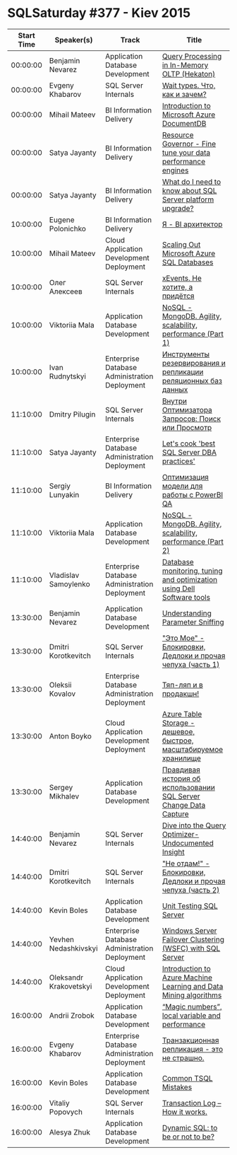 # SQLSaturday #377 - Kiev 2015
Start Time|Speaker(s)|Track|Title
---|---|---|---
00:00:00|Benjamin Nevarez|Application  Database Development|[Query Processing in In-Memory OLTP (Hekaton)](10383.md)
00:00:00|Evgeny Khabarov|SQL Server Internals|[Wait types. Что, как и зачем?](13759.md)
00:00:00|Mihail Mateev|BI Information Delivery|[Introduction to Microsoft Azure DocumentDB](20322.md)
00:00:00|Satya Jayanty|BI Information Delivery|[Resource Governor - Fine tune your data performance engines](25038.md)
00:00:00|Satya Jayanty|BI Information Delivery|[What do I need to know about SQL Server platform upgrade? ](25039.md)
10:00:00|Eugene Polonichko|BI Information Delivery|[Я - BI архитектор](14012.md)
10:00:00|Mihail Mateev|Cloud Application Development  Deployment|[Scaling Out Microsoft Azure SQL Databases](20320.md)
10:00:00|Олег Алексеев|SQL Server Internals|[xEvents. Не хотите, а придётся](27539.md)
10:00:00|Viktoriia Mala|Application  Database Development|[NoSQL - MongoDB. Agility, scalability, performance (Part 1)](36615.md)
10:00:00|Ivan Rudnytskyi|Enterprise Database Administration  Deployment|[Инструменты резервирования и репликации реляционных баз данных](37186.md)
11:10:00|Dmitry Pilugin|SQL Server Internals|[Внутри Оптимизатора Запросов: Поиск или Просмотр](22166.md)
11:10:00|Satya Jayanty|Enterprise Database Administration  Deployment|[Let's cook  'best SQL Server DBA practices'](25040.md)
11:10:00|Sergiy Lunyakin|BI Information Delivery|[Оптимизация модели для работы с PowerBI QA](36064.md)
11:10:00|Viktoriia Mala|Application  Database Development|[NoSQL - MongoDB. Agility, scalability, performance (Part 2)](36618.md)
11:10:00|Vladislav Samoylenko|Enterprise Database Administration  Deployment|[Database monitoring, tuning and optimization using Dell Software tools](37207.md)
13:30:00|Benjamin Nevarez|Application  Database Development|[Understanding Parameter Sniffing](10385.md)
13:30:00|Dmitri Korotkevitch|SQL Server Internals|["Это Мое" - Блокировки, Дедлоки и прочая чепуха (часть 1)](13295.md)
13:30:00|Oleksii Kovalov|Enterprise Database Administration  Deployment|[Тяп-ляп и в продакшн! ](19187.md)
13:30:00|Anton Boyko|Cloud Application Development  Deployment|[Azure Table Storage - дешевое, быстрое, масштабируемое хранилище](36490.md)
13:30:00|Sergey Mikhalev|Application  Database Development|[Правдивая история об использовании SQL Server Change Data Capture](36923.md)
14:40:00|Benjamin Nevarez|SQL Server Internals|[Dive into the Query Optimizer-Undocumented Insight](10384.md)
14:40:00|Dmitri Korotkevitch|SQL Server Internals|["Не отдам!" - Блокировки, Дедлоки и прочая чепуха (часть 2)](13296.md)
14:40:00|Kevin Boles|Application  Database Development|[Unit Testing SQL Server](26456.md)
14:40:00|Yevhen Nedashkivskyi|Enterprise Database Administration  Deployment|[Windows Server Failover Clustering (WSFC) with SQL Server](36179.md)
14:40:00|Oleksandr Krakovetskyi|Cloud Application Development  Deployment|[Introduction to Azure Machine Learning and Data Mining algorithms](37038.md)
16:00:00|Andrii Zrobok|Application  Database Development|[“Magic numbers”, local variable and performance](10107.md)
16:00:00|Evgeny Khabarov|Enterprise Database Administration  Deployment|[Транзакционная репликация - это не страшно. ](13761.md)
16:00:00|Kevin Boles|Application  Database Development|[Common TSQL Mistakes](26455.md)
16:00:00|Vitaliy Popovych|SQL Server Internals|[Transaction Log – How it works.](27472.md)
16:00:00|Alesya Zhuk|Application  Database Development|[Dynamic SQL:  to be or not to be?](36922.md)
